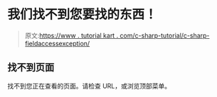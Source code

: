 # 我们找不到您要找的东西！

> 原文:[https://www . tutorial kart . com/c-sharp-tutorial/c-sharp-fieldaccessexception/](https://www.tutorialkart.com/c-sharp-tutorial/c-sharp-fieldaccessexception/)

## 找不到页面

找不到您正在查看的页面。请检查 URL，或浏览顶部菜单。